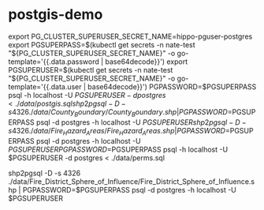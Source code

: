 # postgis-demo

export PG_CLUSTER_SUPERUSER_SECRET_NAME=hippo-pguser-postgres
export PGSUPERPASS=$(kubectl get secrets -n nate-test "${PG_CLUSTER_SUPERUSER_SECRET_NAME}" -o go-template='{{.data.password | base64decode}}')
export PGSUPERUSER=$(kubectl get secrets -n nate-test "${PG_CLUSTER_SUPERUSER_SECRET_NAME}" -o go-template='{{.data.user | base64decode}}')
PGPASSWORD=$PGSUPERPASS psql -h localhost -U $PGSUPERUSER -d postgres < ./data/postgis.sql
shp2pgsql -D -s 4326 ./data/County_Boundary/County_Boundary.shp | PGPASSWORD=$PGSUPERPASS psql -d postgres -h localhost -U $PGSUPERUSER
shp2pgsql -D -s 4326 ./data/Fire_Hazard_Areas/Fire_Hazard_Areas.shp | PGPASSWORD=$PGSUPERPASS psql -d postgres -h localhost -U $PGSUPERUSER
PGPASSWORD=$PGSUPERPASS psql -h localhost -U $PGSUPERUSER -d postgres < ./data/perms.sql

shp2pgsql -D -s 4326 ./data/Fire_District_Sphere_of_Influence/Fire_District_Sphere_of_Influence.shp | PGPASSWORD=$PGSUPERPASS psql -d postgres -h localhost -U $PGSUPERUSER